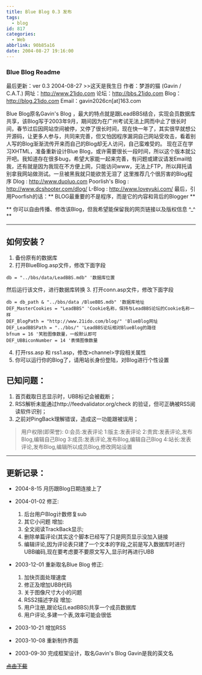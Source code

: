 ```yaml
---
title: Blue Blog 0.3 发布
tags:
  - blog
id: 817
categories:
  - Web
abbrlink: 90b85a16
date: 2004-08-27 19:16:00
---
```

### Blue Blog Readme
最后更新：ver 0.3   2004-08-27 >>这天是我生日
作者：梦游的猫 (Gavin / C.A.T.)
网址：http://www.21ido.com
论坛：http://bbs.21ido.com
Blog：http://blog.21ido.com
Email：gavin2026cn[at]163.com

Blue Blog原名Gavin's Blog ，最大的特点就是跟LeadBBS结合，实现会员数据库共享，该Blog写于2003年9月，期间因为在广州考试无法上网而中止了很长时间，春节过后因网站空间被停，又停了很长时间，现在快一年了，其实很早就想公开源码，让更多人参与，共同来完善，但又怕因程序漏洞自己网站受攻击，看着别人写的Blog渐渐流传开来而自己的Blog却无人访问，自己蛮难受的。
现在正在学习XHTML，准备重新设计Blue Blog，或许需要很长一段时间，所以这个版本就公开吧。我知道存在很多bug，希望大家能一起来完善，有问题或建议请发Email给我，还有就是因为我现在不方便上网，只能访问www，无法上FTP，所以拜托请别拿我网站做测试。一旦被黑我就只能欲苦无泪了
这里推荐几个很厉害的Blog程序
Dlog : http://www.duoluo.com
Poorlish's Blog : http://www.dcshooter.com/dlog/
L-Blog : http://www.loveyuki.com/
最后，引用Poorfish的话：** BLOG最重要的不是程序，而是它的内容和背后的Blogger **

** 你可以自由传播、修改该Blog，但我希望能保留我的网页链接以及版权信息 ^_^ **
<!--more-->
---

## 如何安装？
1. 备份原有的数据库
2. 打开BlueBlog.asp文件，修改下面字段
```vbs
db = "../bbs/data/LeadBBS.mdb" '数据库位置
```
然后运行该文件，进行数据库转换
3. 打开conn.asp文件，修改下面字段
```vbs
db = db_path & "../bbs/data /BlueBBS.mdb" '数据库地址
DEF_MasterCookies = "LeadBBS" 'Cookie名称，保持与LeadBBS论坛的Cookie名称一样
DEF_BlogPath = "http://www.21ido.com/blog/" 'BlueBlog网址
DEF_LeadBBSPath = "../bbs/" 'LeadBBS论坛相对BlueBlog的路径
bfnum = 16 '笑脸图像数量，一般默认即可
DEF_UBBiconNumber = 14 '表情图像数量
```
4. 打开rss.asp 和 rss1.asp，修改>channel>字段相关属性
5. 你可以运行你的Blog了，请用站长身份登陆，对Blog进行个性设置

## 已知问题：

1. 首页截取日志显示时，UBB标记会被截断；
2. RSS解析未能通过http://feedvalidator.org/check 的验证，但可正确被RSS阅读软件识别；
3. 之前对PingBack理解错误，造成这一功能跟被误用；

> 用户权限(即荣誉):
> 0:会员:发表评论
> 1:版主:发表评论
> 2:贵宾:发表评论,发布Blog,编辑自己Blog
> 3:成员:发表评论,发布Blog,编辑自己Blog
> 4:站长:发表评论,发布Blog,编辑所以成员Blog,修改网站设置

---

## 更新记录：

* 2004-8-15
月历跟Blog日期连接上了

* 2004-01-02
修正:
    1) 后台用户Blog计数修复sub
    2) 其它小问题
增加:
    1) 全文阅读TrackBack显示; 
    2) 删除单篇评论(其实这个脚本已经写了只是网页显示没加入链接
    3) 编辑评论,因为评论表只建了一个文本的字段,之前是写入数据库时进行UBB编码,现在要考虑要不要原文写入,显示时再进行UBB

* 2003-12-01
重新取名Blue Blog
修正: 
    1) 加快页面处理速度
    2) 修正及增加UBB代码
    3) 关于图像尺寸大小的问题
    4) RSS2描述字段
增加: 
    1) 用户注册,跟论坛(LeadBBS)共享一个成员数据库
    2) 用户评论,多建一个表,效率可能会很低

* 2003-10-21
增加RSS

* 2003-10-08
重新制作界面

* 2003-09-30
完成框架设计，取名Gavin's Blog
Gavin是我的英文名

~~[点击下载](/blog/upload/2004/08/27/27_1914886220.rar)~~